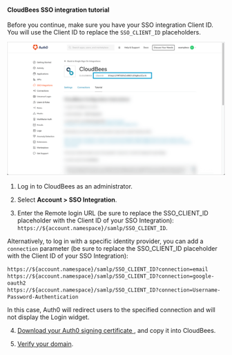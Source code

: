 #### CloudBees SSO integration tutorial

Before you continue, make sure you have your SSO integration Client ID. You will use the Client ID to replace the `SSO_CLIENT_ID` placeholders.

![Locate Client ID](/media/articles/dashboard/sso-integrations/settings-tutorial-clientid-cloudbees.png)

1. Log in to CloudBees as an administrator.

2. Select **Account > SSO Integration**.

3. Enter the Remote login URL (be sure to replace the SSO_CLIENT_ID placeholder with the Client ID of your SSO Integration):
`https://${account.namespace}/samlp/SSO_CLIENT_ID`.

Alternatively, to log in with a specific identity provider, you can add a `connection` parameter (be sure to replace the SSO_CLIENT_ID placeholder with the Client ID of your SSO Integration):

```text
https://${account.namespace}/samlp/SSO_CLIENT_ID?connection=email
https://${account.namespace}/samlp/SSO_CLIENT_ID?connection=google-oauth2
https://${account.namespace}/samlp/SSO_CLIENT_ID?connection=Username-Password-Authentication
```

In this case, Auth0 will redirect users to the specified connection and will not display the Login widget.

4. [Download your Auth0 signing certificate ](https://${account.namespace}/pem), and copy it into CloudBees.

5. [Verify your domain](https://support.cloudbees.com/hc/en-us/articles/360017607331-How-to-set-up-SSO-with-SAML-based-IdP-to-access-CloudBees-services-).